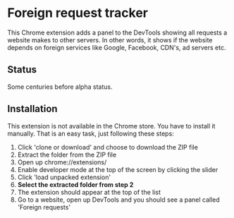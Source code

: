 # Foreign request tracker

This Chrome extension adds a panel to the DevTools showing all requests a website makes to other servers. In other words, it shows if the website depends on foreign services like Google, Facebook, CDN's, ad servers etc.

## Status
Some centuries before alpha status.

## Installation
This extension is not available in the Chrome store. You have to install it manually. That is an easy task, just following these steps:

1. Click 'clone or download' and choose to download the ZIP file	
2. Extract the folder from the ZIP file	
3. Open up chrome://extensions/	
4. Enable developer mode at the top of the screen by clicking the slider	
5. Click 'load unpacked extension'	
6. **Select the extracted folder from step 2**
7. The extension should appear at the top of the list
8. Go to a website, open up DevTools and you should see a panel called 'Foreign requests'


